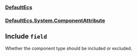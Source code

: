 ### [DefaultEcs](./DefaultEcs.md 'DefaultEcs')
### [DefaultEcs.System.ComponentAttribute](./DefaultEcs-System-ComponentAttribute.md 'DefaultEcs.System.ComponentAttribute')
## Include `field`
Whether the component type should be included or excluded.
